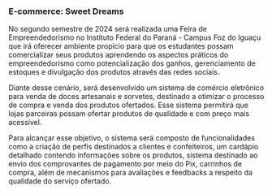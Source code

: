 ### E-commerce: Sweet Dreams
  No segundo semestre de 2024 será realizada uma Feira de Empreendedorismo no Instituto Federal do Paraná - Campus Foz do Iguaçu que irá oferecer ambiente propício para que os estudantes possam comercializar seus produtos aprendendo os aspectos práticos do empreendedorismo como potencialização dos ganhos, gerenciamento de estoques e divulgação dos produtos através das redes sociais.
  
  Diante desse cenário, será desenvolvido um sistema de comércio eletrônico para venda de doces artesanais e sorvetes, destinado a otimizar o processo de compra e venda dos produtos ofertados. Esse sistema permitirá que lojas parceiras possam ofertar produtos de qualidade e com preço mais acessível. 
  
  Para alcançar esse objetivo, o sistema será composto de funcionalidades como a criação de perfis destinados a clientes e confeiteiros, um cardápio detalhado contendo informações sobre os produtos, sistema destinado ao envio dos comprovantes de pagamento por meio do Pix, carrinhos de compra, além de mecanismos para avaliações e feedbacks a respeito da qualidade do serviço ofertado.
